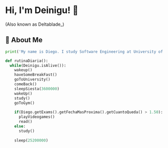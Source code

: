 # Hi, I'm Deinigu! 🌝
(Also known as Deltablade_)

## 🚀 About Me

```python
print('My name is Diego. I study Software Engineering at University of Malaga.\n')

def rutinaDiaria():
  while(Deinigu.isAlive()):
    wakeup()
    haveSomeBreakFast()
    goToUniversity()
    comeBack()
    sleepSiesta(3600000)
    wakeUp()
    study()
    goToGym()
    
    if(Diego.getExams().getFechaMasProxima().getCuantoQueda() > 1.50):
      playVideogames()
      read()
    else:
      study()
    
    sleep(25200000)
```
